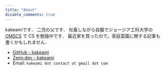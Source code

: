 ```yaml
---
title: "About"
disable_comments: true
---
```


kakeamiです．
二児の父です．
社畜しながら自腹でジョージア工科大学の [OMSCS](https://omscs.gatech.edu/) で CS を勉強中です．
最近家を買ったので，家庭菜園に関する記事も書くかもしれません．

- [GitHub - kakeami](https://github.com/kakeami)
- [Zenn.dev - kakeami](https://zenn.dev/kakeami)
- Email: `kakeami dot contact at gmail dot com`
